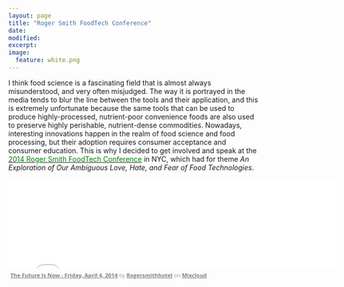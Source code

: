 ```yaml
---
layout: page
title: "Roger Smith FoodTech Conference"
date: 
modified:
excerpt:
image:
  feature: white.png
---
```

I think food science is a fascinating field that is almost always misunderstood, and very often misjudged. The way it is portrayed in the media tends to blur the line between the tools and their application, and this is extremely unfortunate because the same tools that can be used to produce highly-processed, nutrient-poor convenience foods are also used to preserve highly perishable, nutrient-dense commodities. Nowadays, interesting innovations happen in the realm of food science and food processing, but their adoption requires consumer acceptance and consumer education. This is why I decided to get involved and speak at the [<span style="color:green">2014 Roger Smith FoodTech Conference</span>](http://www.thefoodconference.com) in NYC, which had for theme *An Exploration of Our Ambiguous Love, Hate, and Fear of Food Technologies*. 


 
<iframe width="660" height="180" src="//www.mixcloud.com/widget/iframe/?feed=http%3A%2F%2Fwww.mixcloud.com%2Frogersmithhotel%2Fthe-future-is-now-friday-april-4-2014%2F&amp;embed_uuid=e41efdc0-979e-436a-a07b-4e04c61c3f0f&amp;replace=0&amp;hide_cover=1&amp;embed_type=widget_standard&amp;hide_tracklist=1" frameborder="0"></iframe><div style="clear: both; height: 3px; width: 652px;"></div><p style="display: block; font-size: 11px; font-family: 'Open Sans', Helvetica, Arial, sans-serif; margin: 0px; padding: 3px 4px; color: rgb(153, 153, 153); width: 652px;"><a href="http://www.mixcloud.com/rogersmithhotel/the-future-is-now-friday-april-4-2014/?utm_source=widget&amp;amp;utm_medium=web&amp;amp;utm_campaign=base_links&amp;amp;utm_term=resource_link" target="_blank" style="color:#808080; font-weight:bold;">The Future Is Now - Friday, April 4, 2014</a><span> by </span><a href="http://www.mixcloud.com/rogersmithhotel/?utm_source=widget&amp;amp;utm_medium=web&amp;amp;utm_campaign=base_links&amp;amp;utm_term=profile_link" target="_blank" style="color:#808080; font-weight:bold;">Rogersmithhotel</a><span> on </span><a href="http://www.mixcloud.com/?utm_source=widget&amp;utm_medium=web&amp;utm_campaign=base_links&amp;utm_term=homepage_link" target="_blank" style="color:#808080; font-weight:bold;"> Mixcloud</a></p><div style="clear: both; height: 3px; width: 652px;"></div>
